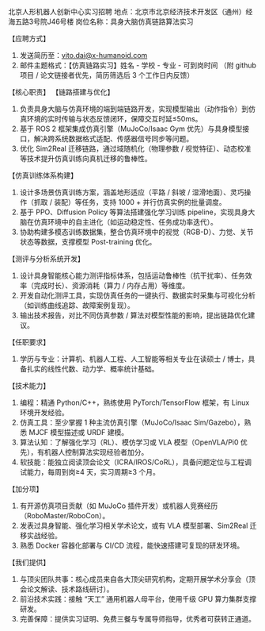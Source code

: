北京人形机器人创新中心实习招聘
地点：北京市北京经济技术开发区（通州）经海五路3号院J46号楼
岗位名称：具身大脑仿真链路算法实习

【应聘方式】
1. 发送简历至：vito.dai@x-humanoid.com
2. 邮件主题格式：【仿真链路实习】姓名 - 学校 - 专业 - 可到岗时间
（附 github 项目 / 论文链接者优先，简历筛选后 3 个工作日内反馈）

【核心职责】
【链路搭建与优化】
1. 负责具身大脑与仿真环境的端到端链路开发，实现模型输出（动作指令）到仿真环境的实时传输与状态反馈闭环，保障交互时延≤50ms。
2. 基于 ROS 2 框架集成仿真引擎（MuJoCo/Isaac Gym 优先）与具身模型接口，解决跨系统数据格式适配、传感器信号同步等问题。
3. 优化 Sim2Real 迁移链路，通过域随机化（物理参数 / 视觉特征）、动态校准等技术提升仿真训练向真机迁移的鲁棒性。

【仿真训练体系构建】
1. 设计多场景仿真训练方案，涵盖地形适应（平路 / 斜坡 / 湿滑地面）、灵巧操作（抓取 / 装配）等任务，支持 1000 + 并行仿真实例的批量调度。
2. 基于 PPO、Diffusion Policy 等算法搭建强化学习训练 pipeline，实现具身大脑在仿真环境中的自主进化（如运动稳定性、任务成功率迭代）。
3. 协助构建多模态训练数据集，整合仿真环境中的视觉（RGB-D）、力觉、关节状态等数据，支撑模型 Post-training 优化。

【测评与分析系统开发】
1. 设计具身智能核心能力测评指标体系，包括运动鲁棒性（抗干扰率）、任务效率（完成时长）、资源消耗（算力 / 内存占用）等维度。
2. 开发自动化测评工具，实现仿真任务的一键执行、数据实时采集与可视化分析（如训练曲线追踪、故障案例复现）。
3. 输出技术报告，对比不同仿真参数 / 算法对模型性能的影响，提出链路优化建议。

【任职要求】
1. 学历与专业：计算机、机器人工程、人工智能等相关专业在读硕士 / 博士，具备扎实的线性代数、动力学、概率统计基础。

【技术能力】
1. 编程：精通 Python/C++，熟练使用 PyTorch/TensorFlow 框架，有 Linux 环境开发经验。
2. 仿真工具：至少掌握 1 种主流仿真引擎（MuJoCo/Isaac Sim/Gazebo），熟悉 MJCF 模型描述或 URDF 建模。
3. 算法认知：了解强化学习（RL）、模仿学习或 VLA 模型（OpenVLA/Pi0 优先），有机器人控制算法实现经验者加分。
4. 软技能：能独立阅读顶会论文（ICRA/IROS/CoRL），具备问题定位与工程调试能力，每周到岗≥4 天，实习周期≥3 个月。

【加分项】
1. 有开源仿真项目贡献（如 MuJoCo 插件开发）或机器人竞赛经历（RoboMaster/RoboCon）。
2. 发表过具身智能、强化学习相关学术论文，或有 VLA 模型部署、Sim2Real 迁移实战经验。
3. 熟悉 Docker 容器化部署与 CI/CD 流程，能快速搭建可复现的研发环境。

【我们提供】
1. 与顶尖团队共事：核心成员来自各大顶尖研究机构，定期开展学术分享会（顶会论文解读、技术路线研讨）。
2. 前沿技术实践：接触 “天工” 通用机器人母平台，使用千级 GPU 算力集群支撑研发。
3. 完善保障：提供实习证明、免费三餐与专属导师指导，优秀者可获转正通道。
